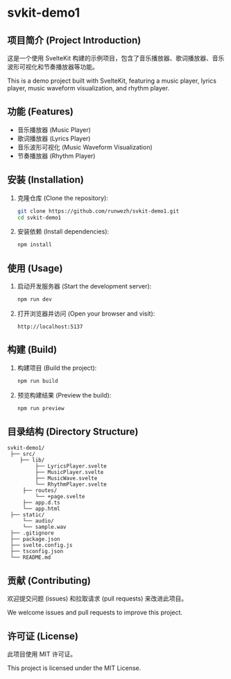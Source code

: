 # svkit-demo1

## 项目简介 (Project Introduction)

这是一个使用 SvelteKit 构建的示例项目，包含了音乐播放器、歌词播放器、音乐波形可视化和节奏播放器等功能。

This is a demo project built with SvelteKit, featuring a music player, lyrics player, music waveform visualization, and rhythm player.

## 功能 (Features)

- 音乐播放器 (Music Player)
- 歌词播放器 (Lyrics Player)
- 音乐波形可视化 (Music Waveform Visualization)
- 节奏播放器 (Rhythm Player)

## 安装 (Installation)

1. 克隆仓库 (Clone the repository):

   ```bash
   git clone https://github.com/runwezh/svkit-demo1.git
   cd svkit-demo1
   ```

2. 安装依赖 (Install dependencies):

   ```bash
   npm install
   ```

## 使用 (Usage)

1. 启动开发服务器 (Start the development server):

   ```bash
   npm run dev
   ```

2. 打开浏览器并访问 (Open your browser and visit):

   ```
   http://localhost:5137
   ```

## 构建 (Build)

1. 构建项目 (Build the project):

   ```bash
   npm run build
   ```

2. 预览构建结果 (Preview the build):

   ```bash
   npm run preview
   ```


## 目录结构 (Directory Structure)
    
    svkit-demo1/
     ├── src/
        ├── lib/
             ├── LyricsPlayer.svelte
             ├── MusicPlayer.svelte
             ├── MusicWave.svelte
             └── RhythmPlayer.svelte
         ├── routes/
             └── +page.svelte
         ├── app.d.ts
         └── app.html
     ├── static/
         └── audio/
         └── sample.wav
     ├── .gitignore
     ├── package.json
     ├── svelte.config.js
     ├── tsconfig.json
     └── README.md


## 贡献 (Contributing)

欢迎提交问题 (issues) 和拉取请求 (pull requests) 来改进此项目。

We welcome issues and pull requests to improve this project.

## 许可证 (License)

此项目使用 MIT 许可证。

This project is licensed under the MIT License.
